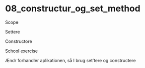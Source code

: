# 08_constructur_og_set_method
Scope

Settere

Constructore

School exercise

Ændr forhandler aplikationen, så I brug set’tere og constructere
